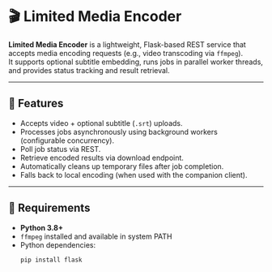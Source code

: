 # 🎬 Limited Media Encoder

**Limited Media Encoder** is a lightweight, Flask-based REST service that accepts media encoding requests (e.g., video transcoding via `ffmpeg`).  
It supports optional subtitle embedding, runs jobs in parallel worker threads, and provides status tracking and result retrieval.

---

## 🚀 Features

- Accepts video + optional subtitle (`.srt`) uploads.
- Processes jobs asynchronously using background workers (configurable concurrency).
- Poll job status via REST.
- Retrieve encoded results via download endpoint.
- Automatically cleans up temporary files after job completion.
- Falls back to local encoding (when used with the companion client).

---

## 🧩 Requirements

- **Python 3.8+**
- `ffmpeg` installed and available in system PATH  
- Python dependencies:
  ```bash
  pip install flask
